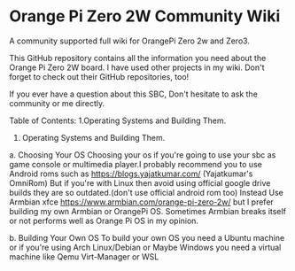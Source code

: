 # Orange Pi Zero 2W Community Wiki
A community supported full wiki for OrangePi Zero 2w and Zero3.

This GitHub repository contains all the information you need about the Orange Pi Zero 2W board. I have used other projects in my wiki. Don't forget to check out their GitHub repositories, too!

If you ever have a question about this SBC, Don't hesitate to ask the community or me directly.

Table of Contents:
   1.Operating Systems and Building Them.

1. Operating Systems and Building Them.

a. Choosing Your OS
Choosing your os if you're going to use your sbc as game console or multimedia player.I probably recommend you to use Android roms such as https://blogs.yajatkumar.com/ (Yajatkumar's OmniRom)
But if you're with Linux then avoid using official google drive builds they are so outdated.(don't use official android rom too)
Instead Use Armbian xfce https://www.armbian.com/orange-pi-zero-2w/ but I prefer building my own Armbian or OrangePi OS. Sometimes Armbian breaks itself or not performs well as Orange Pi OS in my opinion.

b. Building Your Own OS
To build your own OS you need a Ubuntu machine or if you're using Arch Linux/Debian or Maybe Windows you need a virtual machine like Qemu Virt-Manager or WSL 
